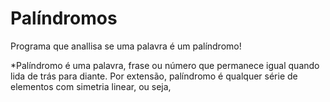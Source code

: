 # Palíndromos
Programa que anallisa se uma palavra é um palíndromo!

*Palíndromo é uma palavra, frase ou número que permanece igual quando lida de trás para diante. Por extensão, palíndromo é qualquer série de elementos com simetria linear, ou seja,

